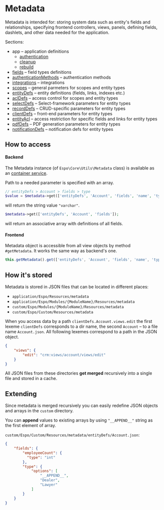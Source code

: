 # Metadata

Metadata is intended for: storing system data such as entity's fields and relationships, specifying frontend controllers, views, panels, defining fields, dashlets, and other data needed for the application.

Sections:

* app – application definitions
  * [authentication](metadata/app-authentication.md)
  * [cleanup](metadata/app-cleanup.md)
  * [rebuild](metadata/app-rebuild.md)
* [fields](metadata/fields.md) – field types definitions
* [authenticationMethods](metadata/authentication-methods.md) – authentication methods
* [integrations](metadata/integrations.md) – integrations
* [scopes](metadata/scopes.md) – general parmeters for scopes and entity types
* [entityDefs](metadata/entity-defs.md) – entity definitions (fields, links, indexes etc.)
* [aclDefs](metadata/acl-defs.md) – access control for scopes and entity types
* [selectDefs](metadata/select-defs.md) – Select-framework parameters for entity types
* [recordDefs](metadata/record-defs.md) – CRUD-specific parameters for entity types
* [clientDefs](metadata/client-defs.md) – front-end parameters for entity types
* [entityAcl](metadata/entity-acl.md) – access restriction for specific fields and links for entity types
* [pdfDefs](metadata/pdf-defs.md) – PDF generation parameters for entity types
* [notificationDefs](metadata/notification-defs.md) – notification defs for entity types



## How to access

#### Backend

The Metadata instance (of `Espo\Core\Utils\Metadata` class) is available as an [container service](di.md).

Path to a needed parameter is specified with an array.

```php
// entityDefs > Account > fields > type
$value = $metadata->get(['entityDefs', 'Account', 'fields', 'name', 'type']);
```
will return the string value `"varchar"`.

```php
$metadata->get(['entityDefs', 'Account', 'fields']);
```
will return an associative array with definitions of all fields.


#### Frontend

Metadata object is accessible from all view objects by method `#getMetadata`. It works the same way as backend's one.

```JavaScript
this.getMetadata().get(['entityDefs', 'Account', 'fields', 'name', 'type']);
```


## How it's stored

Metadata is stored in JSON files that can be located in different places:

* `application/Espo/Resources/metadata`
* `application/Espo/Modules/{ModuleName}/Resources/metadata`
* `custom/Espo/Modules/{ModuleName}/Resources/metadata`
* `custom/Espo/Custom/Resources/metadata`

When you access data by a path `clientDefs.Account.views.edit` the first lexeme `clientDefs` corresponds to a dir name, the second `Account` – to a file name `Account.json`. All following lexemes correspond to a path in the JSON object.

```json
{
    "views": {
        "edit": "crm:views/account/views/edit" 
    }
}
```

All JSON files from these directories **get merged** recursively into a single file and stored in a cache. 

## Extending

Since metadata is merged recursively you can easily redefine JSON objects and arrays in the `custom` directory.

You can **append** values to existing arrays by using `"__APPEND__"` string as the first element of array.

`custom/Espo/Custom/Resources/metadata/entityDefs/Account.json`:

```json
{
    "fields": {
        "employeeCount": {
          "type": "int"
        },
        "type": {
            "options": [
                "__APPEND__",
                "Dealer",
                "Lawyer"
            ]
        }
    }
}
```
